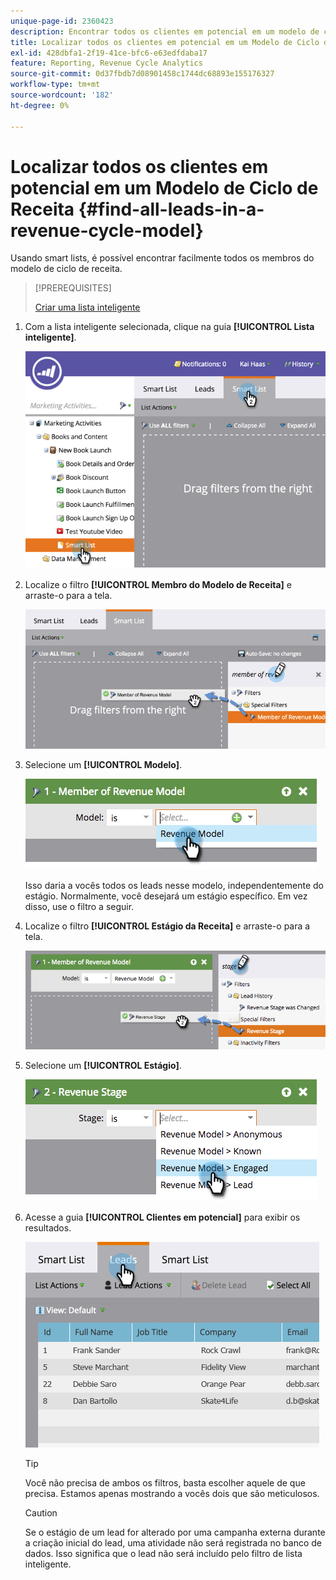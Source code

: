 ```yaml
---
unique-page-id: 2360423
description: Encontrar todos os clientes em potencial em um modelo de ciclo de receita - Documentação do Marketo - Documentação do produto
title: Localizar todos os clientes em potencial em um Modelo de Ciclo de Receita
exl-id: 428dbfa1-2f19-41ce-bfc6-e63edfdaba17
feature: Reporting, Revenue Cycle Analytics
source-git-commit: 0d37fbdb7d08901458c1744dc68893e155176327
workflow-type: tm+mt
source-wordcount: '182'
ht-degree: 0%

---
```


# Localizar todos os clientes em potencial em um Modelo de Ciclo de Receita {#find-all-leads-in-a-revenue-cycle-model}

Usando smart lists, é possível encontrar facilmente todos os membros do modelo de ciclo de receita.

>[!PREREQUISITES]
>
>[Criar uma lista inteligente](/help/marketo/product-docs/core-marketo-concepts/smart-lists-and-static-lists/creating-a-smart-list/create-a-smart-list.md)

1. Com a lista inteligente selecionada, clique na guia **[!UICONTROL Lista inteligente]**.

   ![](assets/image2015-4-29-14-3a6-3a36.png)

1. Localize o filtro **[!UICONTROL Membro do Modelo de Receita]** e arraste-o para a tela.

   ![](assets/image2015-4-29-14-3a12-3a33.png)

1. Selecione um **[!UICONTROL Modelo]**.

   ![](assets/image2015-5-13-18-3a2-3a23.png)

   Isso daria a vocês todos os leads nesse modelo, independentemente do estágio. Normalmente, você desejará um estágio específico. Em vez disso, use o filtro a seguir.

1. Localize o filtro **[!UICONTROL Estágio da Receita]** e arraste-o para a tela.

   ![](assets/image2015-5-13-17-3a27-3a0.png)

1. Selecione um **[!UICONTROL Estágio]**.

   ![](assets/image2015-5-13-17-3a31-3a9.png)

1. Acesse a guia **[!UICONTROL Clientes em potencial]** para exibir os resultados.

   ![](assets/2.png)

   >[!TIP]
   >
   >Você não precisa de ambos os filtros, basta escolher aquele de que precisa. Estamos apenas mostrando a vocês dois que são meticulosos.

   >[!CAUTION]
   >
   >Se o estágio de um lead for alterado por uma campanha externa durante a criação inicial do lead, uma atividade não será registrada no banco de dados. Isso significa que o lead não será incluído pelo filtro de lista inteligente.
